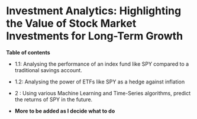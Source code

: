 # Investment Analytics: Highlighting the Value of Stock Market Investments for Long-Term Growth

**Table of contents**
- 1.1: Analysing the performance of an index fund like SPY compared to a traditional savings account.
- 1.2: Analysing the power of ETFs like SPY as a hedge against inflation
- 2 : Using various Machine Learning and Time-Series algorithms, predict the returns of SPY in the future.

- **More to be added as I decide what to do**
